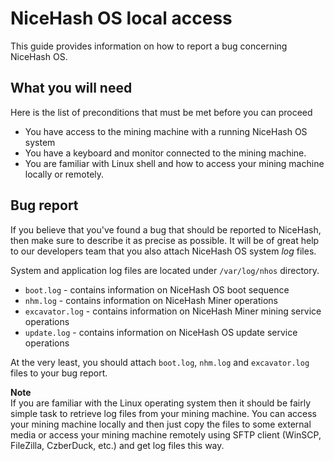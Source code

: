 # NiceHash OS local access
This guide provides information on how to report a bug concerning NiceHash OS.

## What you will need
Here is the list of preconditions that must be met before you can proceed
* You have access to the mining machine with a running NiceHash OS system
* You have a keyboard and monitor connected to the mining machine.
* You are familiar with Linux shell and how to access your mining machine locally or remotely.

## Bug report
If you believe that you've found a bug that should be reported to NiceHash, then make sure to describe it as precise as possible. It will be of great help to our developers team that you also attach NiceHash OS system _log_ files.

System and application log files are located under `/var/log/nhos` directory.
* `boot.log` - contains information on NiceHash OS boot sequence
* `nhm.log` - contains information on NiceHash Miner operations
* `excavator.log` - contains information on NiceHash Miner mining service operations
* `update.log` - contains information on NiceHash OS update service operations

At the very least, you should attach `boot.log`, `nhm.log` and `excavator.log` files to your bug report.

**Note**<br/>
If you are familiar with the Linux operating system then it should be fairly simple task to retrieve log files from your mining machine. You can access your mining machine locally and then just copy the files to some external media or access your mining machine remotely using SFTP client (WinSCP, FileZilla, CzberDuck, etc.) and get log files this way.

